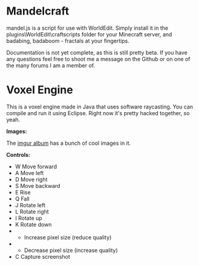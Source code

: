 Mandelcraft
===========

mandel.js is a script for use with WorldEdit.  Simply install it in the plugins\WorldEdit\craftscripts folder for your Minecraft server, and badabing, badaboom - fractals at your fingertips.

Documentation is not yet complete, as this is still pretty beta.  If you have any questions feel free to shoot me a message on the Github or on one of the many forums I am a member of.


Voxel Engine
============

This is a voxel engine made in Java that uses software raycasting.  You can compile and run it using Eclipse.  Right now it's pretty hacked together, so yeah.

**Images:**

The [imgur album](http://imgur.com/a/hcjta) has a bunch of cool images in it.

**Controls:**
- W   Move forward
- A   Move left
- D   Move right
- S   Move backward
- E   Rise
- Q   Fall
- J   Rotate left
- L   Rotate right
- I   Rotate up
- K   Rotate down
- +   Increase pixel size (reduce quality)
- -   Decrease pixel size (increase quality)
- C   Capture screenshot
